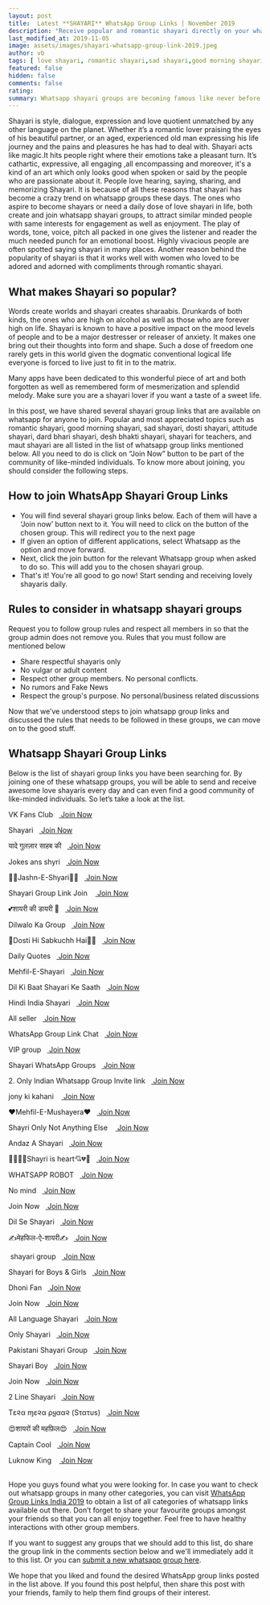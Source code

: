 ```yaml
---
layout: post
title:  Latest **SHAYARI** WhatsApp Group Links | November 2019
description: "Receive popular and romantic shayari directly on your whatsapp messages by joining any number of whatsapp group links shared here. Now you can receive shayari in hindi too."
last_modified_at: 2019-11-05
image: assets/images/shayari-whatsapp-group-link-2019.jpeg
author: vb
tags: [ love shayari, romantic shayari,sad shayari,good morning shayari, birthday shayari]
featured: false
hidden: false
comments: false
rating:
summary: Whatsapp shayari groups are becoming famous like never before. Many connect to it emotionally while most try to unleash their inner poet and give their feelings a totally new dimension of expression. Saying romantic shayari and sad shayari has been a popular part of ancient Mughal culture which was heavily present in India and it’s influence is there even today. Whether at kebab parties , or drinks and dinner get togethers at homes , shayari always happens to be shared every now and then.
---
```


Shayari is style, dialogue, expression and love quotient unmatched by any other language on the planet. Whether it’s a  romantic lover praising the eyes of his beautiful partner, or an aged, experienced old man expressing his life journey and the pains and pleasures he has had to deal with. Shayari acts like magic.It hits people right where their emotions take a pleasant turn. It’s cathartic, expressive, all engaging ,all encompassing and moreover, it's a kind of an art which only looks good when spoken or said by the people who are passionate about it. People love hearing, saying, sharing, and memorizing Shayari. It is because of all these reasons that shayari has become a crazy trend on whatsapp groups these days. The ones who aspire to become shayars or need a daily dose of love shayari in life, both create and join whatsapp shayari groups, to attract similar minded people with same interests for engagement as well as enjoyment. The play of words, tone, voice, pitch all packed in one gives the listener and reader the much needed punch for an emotional boost. Highly vivacious people are often spotted saying shayari in many places. Another reason behind the popularity of shayari is that it works well with women who loved to be adored and adorned with compliments through romantic shayari.

## What makes Shayari so popular?

Words create worlds and shayari creates sharaabis. Drunkards of both kinds, the ones who are high on alcohol as well as those who are forever high on life. Shayari is known to have a positive impact on the mood levels of people and to be a major destresser or releaser of anxiety. It makes one bring out their thoughts into form and shape. Such a dose of freedom one rarely gets in this world given the dogmatic conventional logical life everyone is forced to live just to fit in to the matrix.

Many apps have been dedicated to this wonderful piece of art and both forgotten as well as remembered form of mesmerization and splendid melody. Make sure you are a shayari lover if you want a taste of a sweet life.

In this post, we have shared several shayari group links that are available on whatsapp for anyone to join. Popular and most appreciated topics such as romantic shayari, good morning shayari, sad shayari, dosti shayari, attitude shayari, dard bhari shayari, desh bhakti shayari, shayari for teachers, and maut shayari are all listed in the list of whatsapp group links mentioned below. All you need to do is click on “Join Now” button to be part of the community of like-minded individuals. To know more about joining, you should consider the following steps.

## How to join WhatsApp Shayari Group Links

<ul>
<li> You will find several shayari group links below. Each of them will have a ‘Join now’ button next to it. You will need to click on the button of the chosen group. This will redirect you to the next page</li>
<li>If given an option of different applications, select Whatsapp as the option and move forward. </li>
<li>Next, click the join button for the relevant Whatsapp group when asked to do so. This will add you to the chosen shayari group.</li>
<li> That's it! You're all good to go now! Start sending and receiving lovely shayaris daily.</li>
</ul>

## Rules to consider in whatsapp shayari groups

Request you to follow group rules and respect all members in so that the group admin does not remove you. Rules that you must follow are mentioned below
<ul>
<li>Share respectful shayaris only</li>
<li>No vulgar or adult content</li>
<li>Respect other group members. No personal conflicts.</li>
<li>No rumors and Fake News</li>
<li> Respect the group's purpose. No personal/business related discussions</li>
</ul>

Now that we’ve understood steps to join whatsapp group links and discussed the rules that needs to be followed in these groups, we can move on to the good stuff.

##  Whatsapp Shayari Group Links

Below is the list of shayari group links you have been searching for. By joining one of these whatsapp groups, you will be able to send and receive awesome love shayaris every day and can even find a good community of like-minded individuals. So let’s take a look at the list.

<p><span>VK Fans Club&nbsp;&nbsp;&nbsp;<a target="_blank" class="restrict-width-parent" onclick="ga('send', 'event', {eventCategory: 'WhatsApp Group Link', eventAction: 'Click', eventLabel: event.target.href, transport: 'beacon'});" href="https://chat.whatsapp.com/invite/8NGosBGFk2uCICypkGFujc" rel="nofollow" rel="noreferrer" class="btn btn-success"> Join Now</a></span></p>
<p><span>Shayari&nbsp;&nbsp;&nbsp;<a target="_blank" class="restrict-width-parent" onclick="ga('send', 'event', {eventCategory: 'WhatsApp Group Link', eventAction: 'Click', eventLabel: event.target.href, transport: 'beacon'});" href="https://chat.whatsapp.com/invite/7qL3CXeAUEhHDP6CDxSrab" rel="nofollow" rel="noreferrer" class="btn btn-success"> Join Now</a></span></p>
<p><span>यादे गुलज़ार साहब की&nbsp;&nbsp;&nbsp;<a target="_blank" class="restrict-width-parent" onclick="ga('send', 'event', {eventCategory: 'WhatsApp Group Link', eventAction: 'Click', eventLabel: event.target.href, transport: 'beacon'});" href="https://chat.whatsapp.com/invite/7FkWQocf6C9GYpk9PZWuQ7" rel="nofollow" rel="noreferrer" class="btn btn-success"> Join Now</a></span></p>
<p><span>Jokes ans shyri&nbsp;&nbsp;&nbsp;<a target="_blank" class="restrict-width-parent" onclick="ga('send', 'event', {eventCategory: 'WhatsApp Group Link', eventAction: 'Click', eventLabel: event.target.href, transport: 'beacon'});" href="https://chat.whatsapp.com/invite/Ht2aQeQWxa96gNU9n68" rel="nofollow" rel="noreferrer" class="btn btn-success"> Join Now</a></span></p>
<p><span>💛💚Jashn-E-Shyari💚💛&nbsp;&nbsp;&nbsp;<a target="_blank" class="restrict-width-parent" onclick="ga('send', 'event', {eventCategory: 'WhatsApp Group Link', eventAction: 'Click', eventLabel: event.target.href, transport: 'beacon'});" href="https://chat.whatsapp.com/invite/8z4RE4AghpT2gUgvbaWBtx" rel="nofollow" rel="noreferrer" class="btn btn-success"> Join Now</a></span></p>
<p><span>Shayari Group Link Join &nbsp;&nbsp;&nbsp;<a target="_blank" class="restrict-width-parent" onclick="ga('send', 'event', {eventCategory: 'WhatsApp Group Link', eventAction: 'Click', eventLabel: event.target.href, transport: 'beacon'});" href="https://chat.whatsapp.com/invite/65fDWh6i9yY939nIX4dzAw" rel="nofollow" rel="noreferrer" class="btn btn-success"> Join Now</a></span></p>
<p><span>💕शायरी की डायरी 💞&nbsp;&nbsp;&nbsp;<a target="_blank" class="restrict-width-parent" onclick="ga('send', 'event', {eventCategory: 'WhatsApp Group Link', eventAction: 'Click', eventLabel: event.target.href, transport: 'beacon'});" href="https://chat.whatsapp.com/invite/7hrOr6g3IoILGUJ1E8FFdx" rel="nofollow" rel="noreferrer" class="btn btn-success"> Join Now</a></span></p>
<p><span>Dilwalo Ka Group&nbsp;&nbsp;&nbsp;<a target="_blank" class="restrict-width-parent" onclick="ga('send', 'event', {eventCategory: 'WhatsApp Group Link', eventAction: 'Click', eventLabel: event.target.href, transport: 'beacon'});" href="https://chat.whatsapp.com/invite/6Uxx8RAaipsF48VrmmHDBW" rel="nofollow" rel="noreferrer" class="btn btn-success"> Join Now</a></span></p>
<p><span>🌹Dosti Hi Sabkuchh Hai🌹✅&nbsp;&nbsp;&nbsp;<a target="_blank" class="restrict-width-parent" onclick="ga('send', 'event', {eventCategory: 'WhatsApp Group Link', eventAction: 'Click', eventLabel: event.target.href, transport: 'beacon'});" href="https://chat.whatsapp.com/invite/B1H0c63GRK39c6K0bXTd86" rel="nofollow" rel="noreferrer" class="btn btn-success"> Join Now</a></span></p>
<p><span>Daily Quotes&nbsp;&nbsp;&nbsp;<a target="_blank" class="restrict-width-parent" onclick="ga('send', 'event', {eventCategory: 'WhatsApp Group Link', eventAction: 'Click', eventLabel: event.target.href, transport: 'beacon'});" href="https://chat.whatsapp.com/invite/12WB0EAYsLULRqUw40ljMc" rel="nofollow" rel="noreferrer" class="btn btn-success"> Join Now</a></span></p>
<p><span>Mehfil-E-Shayari&nbsp;&nbsp;&nbsp;<a target="_blank" class="restrict-width-parent" onclick="ga('send', 'event', {eventCategory: 'WhatsApp Group Link', eventAction: 'Click', eventLabel: event.target.href, transport: 'beacon'});" href="https://chat.whatsapp.com/invite/JvR7uL61GuECz7Y16qo96S" rel="nofollow" rel="noreferrer" class="btn btn-success"> Join Now</a></span></p>
<p><span>Dil Ki Baat Shayari Ke Saath&nbsp;&nbsp;&nbsp;<a target="_blank" class="restrict-width-parent" onclick="ga('send', 'event', {eventCategory: 'WhatsApp Group Link', eventAction: 'Click', eventLabel: event.target.href, transport: 'beacon'});" href="https://chat.whatsapp.com/invite/LsGrN098Pc7IjQGxYrnaVS" rel="nofollow" rel="noreferrer" class="btn btn-success"> Join Now</a></span></p>
<p><span>Hindi India Shayari&nbsp;&nbsp;&nbsp;<a target="_blank" class="restrict-width-parent" onclick="ga('send', 'event', {eventCategory: 'WhatsApp Group Link', eventAction: 'Click', eventLabel: event.target.href, transport: 'beacon'});" href="https://chat.whatsapp.com/invite/5Zn8Ez23mtVD6RBUcCrbs2" rel="nofollow" rel="noreferrer" class="btn btn-success"> Join Now</a></span></p>
<p><span> All seller&nbsp;&nbsp;&nbsp;<a target="_blank" class="restrict-width-parent" onclick="ga('send', 'event', {eventCategory: 'WhatsApp Group Link', eventAction: 'Click', eventLabel: event.target.href, transport: 'beacon'});" href="https://chat.whatsapp.com/invite/CQOmq8sl7OTAe762FyGVH6" rel="nofollow" rel="noreferrer" class="btn btn-success"> Join Now</a></span></p>
<p><span>WhatsApp Group Link Chat&nbsp;&nbsp;&nbsp;<a target="_blank" class="restrict-width-parent" onclick="ga('send', 'event', {eventCategory: 'WhatsApp Group Link', eventAction: 'Click', eventLabel: event.target.href, transport: 'beacon'});" href="https://chat.whatsapp.com/invite/FWz55Dd1jE53GNQJ0dV97y" rel="nofollow" rel="noreferrer" class="btn btn-success"> Join Now</a></span></p>
<p><span>VIP group&nbsp;&nbsp;&nbsp;<a target="_blank" class="restrict-width-parent" onclick="ga('send', 'event', {eventCategory: 'WhatsApp Group Link', eventAction: 'Click', eventLabel: event.target.href, transport: 'beacon'});" href="https://chat.whatsapp.com/invite/IomRQqcyO7HAerwPBXfNh0" rel="nofollow" rel="noreferrer" class="btn btn-success"> Join Now</a></span></p>
<p><span>Shayari WhatsApp Groups&nbsp;&nbsp;&nbsp;<a target="_blank" class="restrict-width-parent" onclick="ga('send', 'event', {eventCategory: 'WhatsApp Group Link', eventAction: 'Click', eventLabel: event.target.href, transport: 'beacon'});" href="https://chat.whatsapp.com/invite/C3Usvf5TXavLEK47CqvE3k" rel="nofollow" rel="noreferrer" class="btn btn-success"> Join Now</a></span></p>
<p><span>2. Only Indian Whatsapp Group Invite link&nbsp;&nbsp;&nbsp;<a target="_blank" class="restrict-width-parent" onclick="ga('send', 'event', {eventCategory: 'WhatsApp Group Link', eventAction: 'Click', eventLabel: event.target.href, transport: 'beacon'});" href="https://chat.whatsapp.com/invite/84LiMWRUqoR0UthnvPxVba" rel="nofollow" rel="noreferrer" class="btn btn-success"> Join Now</a></span></p>
<p><span>jony ki kahani &nbsp;&nbsp;&nbsp;<a target="_blank" class="restrict-width-parent" onclick="ga('send', 'event', {eventCategory: 'WhatsApp Group Link', eventAction: 'Click', eventLabel: event.target.href, transport: 'beacon'});" href="https://chat.whatsapp.com/invite/Ceb8hRFTlmqBwyFg9zwDFc" rel="nofollow" rel="noreferrer" class="btn btn-success"> Join Now</a></span></p>
<p><span>❤Mehfil-E-Mushayera❤&nbsp;&nbsp;&nbsp;<a target="_blank" class="restrict-width-parent" onclick="ga('send', 'event', {eventCategory: 'WhatsApp Group Link', eventAction: 'Click', eventLabel: event.target.href, transport: 'beacon'});" href="https://chat.whatsapp.com/invite/ARof63UPDR251NgshZJhkb" rel="nofollow" rel="noreferrer" class="btn btn-success"> Join Now</a></span></p>
<p><span>Shayri Only Not Anything Else &nbsp;&nbsp;&nbsp;<a target="_blank" class="restrict-width-parent" onclick="ga('send', 'event', {eventCategory: 'WhatsApp Group Link', eventAction: 'Click', eventLabel: event.target.href, transport: 'beacon'});" href="https://chat.whatsapp.com/invite/LFTuyV38AGmHjJAPqihq9F" rel="nofollow" rel="noreferrer" class="btn btn-success"> Join Now</a></span></p>
<p><span>Andaz A Shayari&nbsp;&nbsp;&nbsp;<a target="_blank" class="restrict-width-parent" onclick="ga('send', 'event', {eventCategory: 'WhatsApp Group Link', eventAction: 'Click', eventLabel: event.target.href, transport: 'beacon'});" href="https://chat.whatsapp.com/invite/9KqTpSpUqmcBkSZr1kh3gb" rel="nofollow" rel="noreferrer" class="btn btn-success"> Join Now</a></span></p>
<p><span>💓💘💞💔Shayri is heart💘💔💖&nbsp;&nbsp;&nbsp;<a target="_blank" class="restrict-width-parent" onclick="ga('send', 'event', {eventCategory: 'WhatsApp Group Link', eventAction: 'Click', eventLabel: event.target.href, transport: 'beacon'});" href="https://chat.whatsapp.com/invite/EkVP5ufqcOY9nTMN7HlsCg" rel="nofollow" rel="noreferrer" class="btn btn-success"> Join Now</a></span></p>
<p><span>WHATSAPP ROBOT&nbsp;&nbsp;&nbsp;<a target="_blank" class="restrict-width-parent" onclick="ga('send', 'event', {eventCategory: 'WhatsApp Group Link', eventAction: 'Click', eventLabel: event.target.href, transport: 'beacon'});" href="https://chat.whatsapp.com/invite/H2nbB53vSY4LNnT7NsDyue" rel="nofollow" rel="noreferrer" class="btn btn-success"> Join Now</a></span></p>
<p><span>No mind&nbsp;&nbsp;&nbsp;<a target="_blank" class="restrict-width-parent" onclick="ga('send', 'event', {eventCategory: 'WhatsApp Group Link', eventAction: 'Click', eventLabel: event.target.href, transport: 'beacon'});" href="https://chat.whatsapp.com/invite/7H8mFedWAmt58nuRjrTn1N" rel="nofollow" rel="noreferrer" class="btn btn-success"> Join Now</a></span></p>
<p><span>Join Now&nbsp;&nbsp;&nbsp;<a target="_blank" class="restrict-width-parent" onclick="ga('send', 'event', {eventCategory: 'WhatsApp Group Link', eventAction: 'Click', eventLabel: event.target.href, transport: 'beacon'});" href="https://chat.whatsapp.com/invite/7nuPB3LoMF4KyGT7YRQnR2" rel="nofollow" rel="noreferrer" class="btn btn-success"> Join Now</a></span></p>
<p><span>Dil Se Shayari&nbsp;&nbsp;&nbsp;<a target="_blank" class="restrict-width-parent" onclick="ga('send', 'event', {eventCategory: 'WhatsApp Group Link', eventAction: 'Click', eventLabel: event.target.href, transport: 'beacon'});" href="https://chat.whatsapp.com/invite/Ll8JlRLcaEcG3p7XDsnhzv" rel="nofollow" rel="noreferrer" class="btn btn-success"> Join Now</a></span></p>
<p><span>✍मेहफिल-ऐ-शायरी✍&nbsp;&nbsp;&nbsp;<a target="_blank" class="restrict-width-parent" onclick="ga('send', 'event', {eventCategory: 'WhatsApp Group Link', eventAction: 'Click', eventLabel: event.target.href, transport: 'beacon'});" href="https://chat.whatsapp.com/invite/GwHgAjnSfHhBprms0XfX4B" rel="nofollow" rel="noreferrer" class="btn btn-success"> Join Now</a></span></p>
<p><span> shayari group&nbsp;&nbsp;&nbsp;<a target="_blank" class="restrict-width-parent" onclick="ga('send', 'event', {eventCategory: 'WhatsApp Group Link', eventAction: 'Click', eventLabel: event.target.href, transport: 'beacon'});" href="https://chat.whatsapp.com/invite/BsXxfFLi3go2S0ZVRanoWu" rel="nofollow" rel="noreferrer" class="btn btn-success"> Join Now</a></span></p>
<p><span>Shayari for Boys & Girls&nbsp;&nbsp;&nbsp;<a target="_blank" class="restrict-width-parent" onclick="ga('send', 'event', {eventCategory: 'WhatsApp Group Link', eventAction: 'Click', eventLabel: event.target.href, transport: 'beacon'});" href="https://chat.whatsapp.com/invite/7HNTZI3N0Lh4ZGkBy5ZK1h" rel="nofollow" rel="noreferrer" class="btn btn-success"> Join Now</a></span></p>
<p><span>Dhoni Fan&nbsp;&nbsp;&nbsp;<a target="_blank" class="restrict-width-parent" onclick="ga('send', 'event', {eventCategory: 'WhatsApp Group Link', eventAction: 'Click', eventLabel: event.target.href, transport: 'beacon'});" href="https://chat.whatsapp.com/invite/DkuenceFAB58p71aWowMDa" rel="nofollow" rel="noreferrer" class="btn btn-success"> Join Now</a></span></p>
<p><span>Join Now&nbsp;&nbsp;&nbsp;<a target="_blank" class="restrict-width-parent" onclick="ga('send', 'event', {eventCategory: 'WhatsApp Group Link', eventAction: 'Click', eventLabel: event.target.href, transport: 'beacon'});" href="https://chat.whatsapp.com/invite/DFphOCzy08SL6Ay8JwvTzi" rel="nofollow" rel="noreferrer" class="btn btn-success"> Join Now</a></span></p>
<p><span>All Language Shayari&nbsp;&nbsp;&nbsp;<a target="_blank" class="restrict-width-parent" onclick="ga('send', 'event', {eventCategory: 'WhatsApp Group Link', eventAction: 'Click', eventLabel: event.target.href, transport: 'beacon'});" href="https://chat.whatsapp.com/invite/Hq9E7h8zSCML9M4JNg7crq" rel="nofollow" rel="noreferrer" class="btn btn-success"> Join Now</a></span></p>
<p><span>Only Shayari&nbsp;&nbsp;&nbsp;<a target="_blank" class="restrict-width-parent" onclick="ga('send', 'event', {eventCategory: 'WhatsApp Group Link', eventAction: 'Click', eventLabel: event.target.href, transport: 'beacon'});" href="https://chat.whatsapp.com/invite/9GgDIo0CXCL5TnZmJF1MAC" rel="nofollow" rel="noreferrer" class="btn btn-success"> Join Now</a></span></p>
<p><span>Pakistani Shayari Group&nbsp;&nbsp;&nbsp;<a target="_blank" class="restrict-width-parent" onclick="ga('send', 'event', {eventCategory: 'WhatsApp Group Link', eventAction: 'Click', eventLabel: event.target.href, transport: 'beacon'});" href="https://chat.whatsapp.com/invite/B37MTt9T0SeD5Oy10ePQYn" rel="nofollow" rel="noreferrer" class="btn btn-success"> Join Now</a></span></p>
<p><span>Shayari Boy&nbsp;&nbsp;&nbsp;<a target="_blank" class="restrict-width-parent" onclick="ga('send', 'event', {eventCategory: 'WhatsApp Group Link', eventAction: 'Click', eventLabel: event.target.href, transport: 'beacon'});" href="https://chat.whatsapp.com/invite/BqO9RxhljAG00gIWEdM1dx" rel="nofollow" rel="noreferrer" class="btn btn-success"> Join Now</a></span></p>
<p><span>Join Now&nbsp;&nbsp;&nbsp;<a target="_blank" class="restrict-width-parent" onclick="ga('send', 'event', {eventCategory: 'WhatsApp Group Link', eventAction: 'Click', eventLabel: event.target.href, transport: 'beacon'});" href="https://chat.whatsapp.com/invite/5bmDdyWvTs9DZ7aGIS8T2E" rel="nofollow" rel="noreferrer" class="btn btn-success"> Join Now</a></span></p>
<p><span>2 Line Shayari&nbsp;&nbsp;&nbsp;<a target="_blank" class="restrict-width-parent" onclick="ga('send', 'event', {eventCategory: 'WhatsApp Group Link', eventAction: 'Click', eventLabel: event.target.href, transport: 'beacon'});" href="https://chat.whatsapp.com/invite/EWiQdoeGDFnL2uKMm9OCSL" rel="nofollow" rel="noreferrer" class="btn btn-success"> Join Now</a></span></p>
<p><span>Tε૨α ɱε૨α ρყαα૨ (Sτατυѕ)&nbsp;&nbsp;&nbsp;<a target="_blank" class="restrict-width-parent" onclick="ga('send', 'event', {eventCategory: 'WhatsApp Group Link', eventAction: 'Click', eventLabel: event.target.href, transport: 'beacon'});" href="https://chat.whatsapp.com/invite/CjXBAVrDjSB51xzjEVDoj9" rel="nofollow" rel="noreferrer" class="btn btn-success"> Join Now</a></span></p>
<p><span>😍शायरों की महफ़िल😍&nbsp;&nbsp;&nbsp;<a target="_blank" class="restrict-width-parent" onclick="ga('send', 'event', {eventCategory: 'WhatsApp Group Link', eventAction: 'Click', eventLabel: event.target.href, transport: 'beacon'});" href="https://chat.whatsapp.com/invite/4J9wrdqKBiT74Lr9TZZDuZ" rel="nofollow" rel="noreferrer" class="btn btn-success"> Join Now</a></span></p>
<p><span>Captain Cool&nbsp;&nbsp;&nbsp;<a target="_blank" class="restrict-width-parent" onclick="ga('send', 'event', {eventCategory: 'WhatsApp Group Link', eventAction: 'Click', eventLabel: event.target.href, transport: 'beacon'});" href="https://chat.whatsapp.com/invite/4R5fmJxWqUWF3rl3e5g5EP" rel="nofollow" rel="noreferrer" class="btn btn-success"> Join Now</a></span></p>
<p><span>Luknow King &nbsp;&nbsp;&nbsp;<a target="_blank" class="restrict-width-parent" onclick="ga('send', 'event', {eventCategory: 'WhatsApp Group Link', eventAction: 'Click', eventLabel: event.target.href, transport: 'beacon'});" href="https://chat.whatsapp.com/invite/5n4gH3Pbrsd9ch9JAqP0go" rel="nofollow" rel="noreferrer" class="btn btn-success"> Join Now</a></span></p>

<br/>
Hope you guys found what you were looking for. In case you want to check out whatsapp groups in many other categories, you can visit <a href="{{site.baseurl}}/whatsapp-group-links">WhatsApp Group Links India 2019</a>  to obtain a list of all categories of whatsapp links available out there. Don’t forget to share your favourite groups amongst your friends so that you can all enjoy together. Feel free to have healthy interactions with other group members.

If you want to suggest any groups that we should add to this list, do share the group link in the comments section below and we'll immediately add it to this list. Or you can <a href="{{ site.baseurl}}/submit-whatsapp-group">submit a new whatsapp group here</a>.

We hope that you liked and found the desired WhatsApp group links posted in the list above. If you found this post helpful, then share this post with your friends, family to help them find groups of their interest.

<br />
<br />
